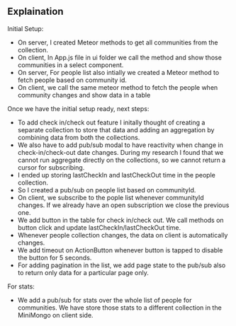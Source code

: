 ## Explaination

Initial Setup:

- On server, I created Meteor methods to get all communities from the collection.
- On client, In App.js file in ui folder we call the method and show those communities in a select component.
- On server, For people list also intially we created a Meteor method to fetch people based on community id.
- On client, we call the same meteor method to fetch the people when community changes and show data in a table

Once we have the initial setup ready, next steps:

- To add check in/check out feature I initally thought of creating a separate collection to store that data and adding an aggregation by combining data from both the collections.
- We also have to add pub/sub modal to have reactivity when change in check-in/check-out date changes. During my research I found that we cannot run aggregate directly on the collections, so we cannot return a cursor for subscribing.
- I ended up storing lastCheckIn and lastCheckOut time in the people collection.
- So I created a pub/sub on people list based on communityId.
- On client, we subscribe to the pople list whenever communityId changes. If we already have an open subscription we close the previous one.
- We add button in the table for check in/check out. We call methods on button click and update lastCheckIn/lastCheckOut time.
- Whenever people collection changes, the data on client is automatically changes.
- We add timeout on ActionButton whenever button is tapped to disable the button for 5 seconds.
- For adding pagination in the list, we add page state to the pub/sub also to return only data for a particular page only.

For stats:

- We add a pub/sub for stats over the whole list of people for communities. We have store those stats to a different collection in the MiniMongo on client side.
